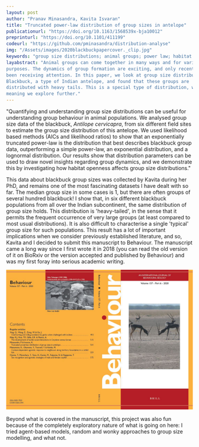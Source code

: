 ```yaml
---
layout: post
author: "Pranav Minasandra, Kavita Isvaran"
title: "Truncated power-law distribution of group sizes in antelope"
publicationurl: "https://doi.org/10.1163/1568539x-bja10012"
preprinturl: "https://doi.org/10.1101/411199"
codeurl: "https://github.com/pminasandra/distribution-analyse"
img: "/Assets/images/2020blackbuckpapercover._clip.jpg"
keywords: "group size distributions; animal groups; power law; habitat openness; blackbuck"
layabstract: "Animal groups can come together in many ways and for various
purposes. The dynamics of group formation are exciting, and only recently have
been receiving attention. In this paper, we look at group size distributions in
Blackbuck, a type of Indian antelope, and found that these groups are
distributed with heavy tails. This is a special type of distribution, whose
meaning we explore further."
---
```


"Quantifying and understanding group size distributions can be useful for
understanding group behaviour in animal populations. We analysed group size data
of the blackbuck, _Antilope cervicapra_, from six different field sites to
estimate the group size distribution of this antelope. We used likelihood based
methods (AICs and likelihood ratios) to show that an exponentially truncated
power-law is the distribution that best describes blackbuck group data,
outperforming a simple power-law, an exponential distribution, and a lognormal
distribution. Our results show that distribution parameters can be used to draw
novel insights regarding group dynamics, and we demonstrate this by
investigating how habitat openness affects group size distributions."

This data about blackbuck group sizes was collected by Kavita during her PhD,
and remains one of the most fascinating datasets I have dealt with so far. The
median group size in some cases is 1, but there are often groups of several
hundred blackbuck! I show that, in six different blackbuck populations from all
over the Indian subcontinent, the same distribution of group size holds. This
distribution is 'heavy-tailed', in the sense that it permits the frequent
occurrence of very large groups (at least compared to most usual distributions).
It is also difficult to characterise a single 'typical' group size for such
populations.
This result has a lot of important implications when we consider previously established
literature, and so, Kavita and I decided to submit this manuscript to Behaviour.
The manuscript came a long way since I first wrote it in 2018 (you can read the
old version of it on BioRxiv or the version accepted and published by Behaviour)
and was my first foray into serious academic writing.

![Journal Cover](/Assets/images/2020blackbuckpapercover.jpg)

Beyond what is covered in the manuscript, this project was also fun because of
the completely exploratory nature of what is going on here: I tried agent-based
models, random and wonky approaches to group size modelling, and what not.
